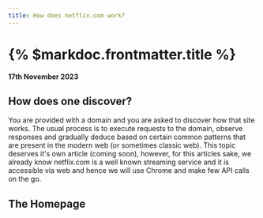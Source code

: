```yaml
---
title: How does netflix.com work?
---
```


# {% $markdoc.frontmatter.title %}

**17th November 2023**

## How does one discover?

You are provided with a domain and you are asked to discover how that site works. The usual process is to execute requests to the domain, observe responses and gradually deduce based on certain common patterns that are present in the modern web (or sometimes classic web). This topic deserves it's own article (coming soon), however, for this articles sake, we already know netflix.com is a well known streaming service and it is accessible via web and hence we will use Chrome and make few API calls on the go.

## The Homepage
